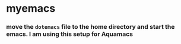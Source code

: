 # myemacs

### move the ```dotemacs``` file to the home directory and start the emacs. I am using this setup for Aquamacs
